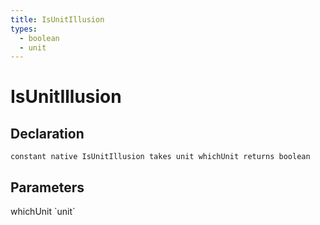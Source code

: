 ```yaml
---
title: IsUnitIllusion
types:
  - boolean
  - unit
---
```


# IsUnitIllusion

## Declaration

```
constant native IsUnitIllusion takes unit whichUnit returns boolean
```

## Parameters
<dl>
  <dt>whichUnit `unit`</dt>
  <dd></dd>
</dl>